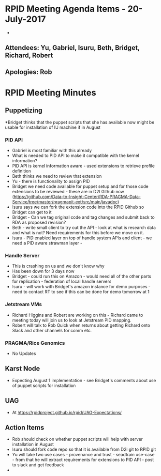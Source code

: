 # RPID Meeting Agenda Items - 20-July-2017

   * 
   
## Attendees: Yu, Gabriel, Isuru, Beth, Bridget, Richard, Robert
## Apologies: Rob
   
# RPID Meeting Minutes

## Puppetizing
  *Bridget thinks that the puppet scripts that she has available now might be usable for installation of IU machine if in August

### PID API
   * Gabriel is most familiar with this already
   * What is needed to PID API to make it compatible with the kernel information?
   * PID API is kernel information aware - used extensions to retrieve profile definition
   * Beth thinks we need to review that extension
   * Yu - there is functionality to assign PID
   * Bridget we need code available for puppet setup and for those code extensions to be reviewed - these are in D2I Github now (https://github.com/Data-to-Insight-Center/RDA-PRAGMA-Data-Service/tree/master/pragmapit-ext/src/main/javadoc)
   * Isuru says we can fork the extension code into the RPID Github so Bridget can get to it
   * Bridget  - Can we tag original code and tag changes and submit back to RDA as proposed revision?
   * Beth - write small client to try out the API - look at what is research data and what is not? Need requirements for this before we move on it.
   * Isuru - PID enabled layer on top of handle system APIs and client - we need a PID aware strawman layer - 
   
### Handle Server
  * This is crashing on us and we don't know why
  * Has been down for 3 days now
  * Bridget - could run this on Amazon - would need all of the other parts for replication - federation of local handle servers
  * Isuru - will work with Bridget's amazon instance for demo purposes - need to contact RT to see if this can be done for demo tomorrow at 1

### 


### Jetstream VMs
   * Richard Higgins and Robert are working on this - Richard came to meeting today will join us to look at Jetstream PID mapping.
   * Robert will talk to Rob Quick when returns about getting Richard onto Slack and other channels for comm etc.
   
### PRAGMA/Rice Genomics
   * No Updates
   
## Karst Node
   * Expecting August 1 implementation - see Bridget's comments about use of puppet scripts for installation

## UAG
   * At https://rpidproject.github.io/rpid/UAG-Expectations/

## Action Items
   * Rob should check on whether puppet scripts will help with server installation in August
   * Isuru should fork code repo so that it is available from D2I git to RPID git
   * Yu will take two use cases - provenance and trust - seadtrain use-case - from that he will extract requirements for extensions to PID API - post to slack and get feedback
   * 
